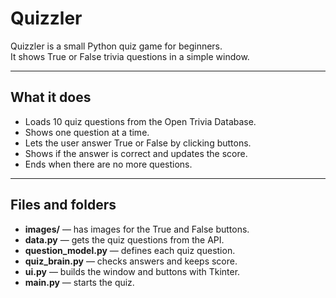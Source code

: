 # Quizzler

Quizzler is a small Python quiz game for beginners.  
It shows True or False trivia questions in a simple window.

---

## What it does

- Loads 10 quiz questions from the Open Trivia Database.
- Shows one question at a time.
- Lets the user answer True or False by clicking buttons.
- Shows if the answer is correct and updates the score.
- Ends when there are no more questions.

---

## Files and folders

- **images/** — has images for the True and False buttons.
- **data.py** — gets the quiz questions from the API.
- **question_model.py** — defines each quiz question.
- **quiz_brain.py** — checks answers and keeps score.
- **ui.py** — builds the window and buttons with Tkinter.
- **main.py** — starts the quiz.
